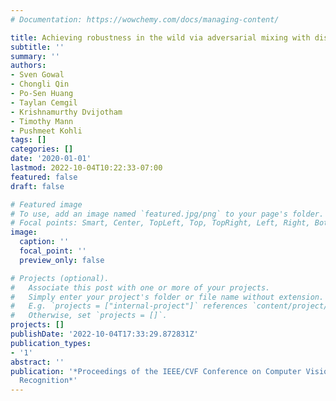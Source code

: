 ```yaml
---
# Documentation: https://wowchemy.com/docs/managing-content/

title: Achieving robustness in the wild via adversarial mixing with disentangled representations
subtitle: ''
summary: ''
authors:
- Sven Gowal
- Chongli Qin
- Po-Sen Huang
- Taylan Cemgil
- Krishnamurthy Dvijotham
- Timothy Mann
- Pushmeet Kohli
tags: []
categories: []
date: '2020-01-01'
lastmod: 2022-10-04T10:22:33-07:00
featured: false
draft: false

# Featured image
# To use, add an image named `featured.jpg/png` to your page's folder.
# Focal points: Smart, Center, TopLeft, Top, TopRight, Left, Right, BottomLeft, Bottom, BottomRight.
image:
  caption: ''
  focal_point: ''
  preview_only: false

# Projects (optional).
#   Associate this post with one or more of your projects.
#   Simply enter your project's folder or file name without extension.
#   E.g. `projects = ["internal-project"]` references `content/project/deep-learning/index.md`.
#   Otherwise, set `projects = []`.
projects: []
publishDate: '2022-10-04T17:33:29.872831Z'
publication_types:
- '1'
abstract: ''
publication: '*Proceedings of the IEEE/CVF Conference on Computer Vision and Pattern
  Recognition*'
---
```

